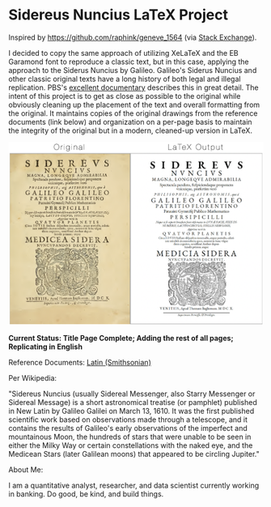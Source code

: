 # Sidereus Nuncius LaTeX Project

Inspired by https://github.com/raphink/geneve_1564 (via [Stack Exchange](https://tex.stackexchange.com/questions/1319/showcase-of-beautiful-typography-done-in-tex-friends)). 

I decided to copy the same approach of utilizing XeLaTeX and the EB Garamond font to reproduce a classic text, but in this case, applying the approach to the Siderus Nuncius by Galileo. Galileo's Siderus Nuncius and other classic original texts have a long history of both legal and illegal replication. PBS's [excellent documentary](https://www.pbs.org/video/galileos-moon-7vidcl/) describes this in great detail. The intent of this project is to get as close as possible to the original while obviously cleaning up the placement of the text and overall formatting from the original. It maintains copies of the original drawings from the reference documents (link below) and organization on a per-page basis to maintain the integrity of the original but in a modern, cleaned-up version in LaTeX.

![Output Comparison](https://raw.githubusercontent.com/adammschauer/Sidereus_Nuncius/master/Output%20Comparison.png)

**Current Status: Title Page Complete; Adding the rest of all pages; Replicating in English**

Reference Documents:
[Latin (Smithsonian)](https://library.si.edu/digital-library/book/sidereusnuncius00gali)

Per Wikipedia:

"Sidereus Nuncius (usually Sidereal Messenger, also Starry Messenger or Sidereal Message) is a short astronomical treatise (or pamphlet) published in New Latin by Galileo Galilei on March 13, 1610. It was the first published scientific work based on observations made through a telescope, and it contains the results of Galileo's early observations of the imperfect and mountainous Moon, the hundreds of stars that were unable to be seen in either the Milky Way or certain constellations with the naked eye, and the Medicean Stars (later Galilean moons) that appeared to be circling Jupiter."

About Me: 

I am a quantitative analyst, researcher, and data scientist currently working in banking. Do good, be kind, and build things.
